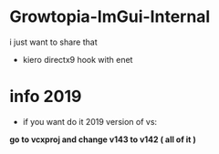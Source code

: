 # Growtopia-ImGui-Internal
i just want to share that

- kiero directx9 hook with enet

# info 2019
- if you want do it 2019 version of vs:

**go to vcxproj and change v143 to v142 ( all of it )**
